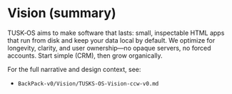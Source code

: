 # Vision (summary)

TUSK‑OS aims to make software that lasts: small, inspectable HTML apps that run from disk and keep your data local by default. We optimize for longevity, clarity, and user ownership—no opaque servers, no forced accounts. Start simple (CRM), then grow organically.

For the full narrative and design context, see:

- `BackPack-v0/Vision/TUSKS-OS-Vision-ccw-v0.md`
